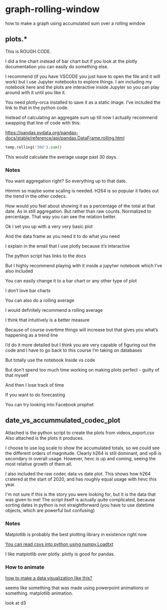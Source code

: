 # graph-rolling-window
how to make a graph using accumulated sum over a rolling window

## plots.*

This is ROUGH CODE. 

I did a line chart instead of bar chart but if you look at the plotly documentation you can easily do something else. 

I recommend (if you have VSCODE you just have to open the file and it will work) but I use Jupyter notebooks to explore things. I am including my notebook here and the plots are interactive inside Jupyter so you can play around with it until you like it. 

You need plotly-orca installed to save it as a static image. I’ve included the link to that in the python code.

Instead of calculating an aggregate sum up till now I actually recommend swapping that line of code with this:

https://pandas.pydata.org/pandas-docs/stable/reference/api/pandas.DataFrame.rolling.html

```python
temp.rolling('30d').sum()
```

This would calculate the average usage past 30 days. 

### Notes

You want aggregation right? So everything up to that date.

Hmmm so maybe some scaling is needed. H264 is so popular it fades out the trend in the other codecs.

How would you feel about showing it as a percentage of the total at that date. As in still aggregation. But rather than raw counts. Normalized to percentage. That way you can see the relation better. 

Ok I set you up with a very very basic plot

And the data frame as you need it to do what you need

I explain in the email that I use plotly because it’s interactive

The python script has links to the docs

But I highly recommend playing with it inside a jupytwr notebook which I’ve also included

You can easily change it to a bar chart or any other type of plot

I don’t love bar charts

You can also do a rolling average

I would definitely recommend a rolling average

I think that intuitively is a better measure

Because of course overtime things will increase but that gives you what’s happening as a trend line

I’d do it more detailed but I think you are very capable of figuring out the code and I have to go back to this course I’m taking on databases

But totally use the notebook Inside vs code

But don’t spend too much time working on making plots perfect - guilty of that myself

And then I lose track of time

If you want to do forecasting

You can try looking into Facebook prophet

## date_vs_accummulated_codec_plot

Attached is the python script to create the plots from videos_export.csv
Also attached is the plots it produces.

I choose to use log scale to show the accumulated totals, so we could see the different orders of magnitude.  Clearly h264 is still dominant, and vp8 is secondary in overall usage.
However, hevc is up and coming, seeing the most relative growth of them all.

I also included the raw codec data vs date plot.  This shows how h264 cratered at the start of 2020, and has roughly equal usage with hevc this year.

I'm not sure if this is the story you were looking for, but it is the data that was given to me!
The script itself is actually quite complicated, because sorting dates in python is not straightforward (you have to use datetime objects, which are powerful but confusing)

### Notes

Matplotlib is probably the best plotting library in existence right now

[You can read csvs into python using numpy.Loadtxt](https://pythonspot.com/matplotlib-histogram/)

I like matplotlib over plotly. plotly is good for pandas.

### How to animate

[how to make a data visualization like this?](https://m.youtube.com/watch?v=EzP-S8jcDqo)

seems like something that was made using powerpoint animations or something. matplotlib animation.

look at d3

